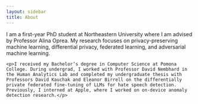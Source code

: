 ```yaml
---
layout: sidebar
title: About
---
```


<!-- hide the big page title on home -->
<style>.page-title{display:none}</style>

<div class="home-grid">
  <!-- <aside class="home-aside">
    <h2 class="site-name">Sae Furukawa</h2>
    <div class="location">Boston, Massachusetts</div>
    <p class="desc">First-year PhD student at Northeastern University.</p>
    <ul class="meta">
      <li><a href="mailto:furukawa.s@northeastern.edu">furukawa.s@northeastern.edu</a></li>
      <li><a href="https://scholar.google.com/" target="_blank" rel="noopener">Google Scholar</a></li>
      <li><a href="https://github.com/Saefurukawa" target="_blank" rel="noopener">GitHub</a></li>
    </ul>
  </aside> -->

  <main class="home-content">
    <p>I am a first-year PhD student at Northeastern University where I am advised by Professor Alina Oprea. My research focuses on privacy-preserving machine learning, differential privacy, federated learning, and adversarial machine learning.</p>

    <p>I received my Bachelor’s degree in Computer Science at Pomona College. During undergrad, I worked with Professor David Nembhard in the Human Analytics Lab and completed my undergraduate thesis with Professors David Kauchak and Eleanor Birrell on the differentially private federated fine-tuning of LLMs for hate speech detection. Previously, I interned at Apple, where I worked on on-device anomaly detection research.</p>
  </main>
</div>
